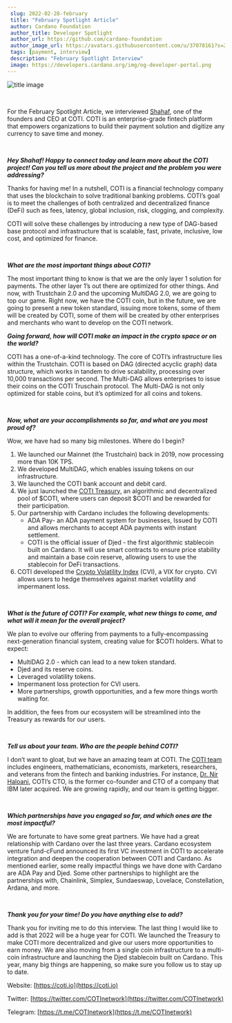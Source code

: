 ```yaml
---
 slug: 2022-02-28-february
 title: "February Spotlight Article"
 author: Cardano Foundation
 author_title: Developer Spotlight
 author_url: https://github.com/cardano-foundation
 author_image_url: https://avatars.githubusercontent.com/u/37078161?s=200&v=4
 tags: [payment, interview]
 description: "February Spotlight Interview"
 image: https://developers.cardano.org/img/og-developer-portal.png
---
```


 ![title image](/img/devblog/coti.jpg)

 <br />

 For the February Spotlight Article, we interviewed [Shahaf](https://twitter.com/shahafbg), one of the founders and CEO at COTI. COTI is an enterprise-grade fintech platform that empowers organizations to build their payment solution and digitize any currency to save time and money.

 <br />

 **_Hey Shahaf! Happy to connect today and learn more about the COTI project! Can you tell us more about the project and the problem you were addressing?_**

 Thanks for having me! In a nutshell, COTI is a financial technology company that uses the blockchain to solve traditional banking problems. COTI’s goal is to meet the challenges of both centralized and decentralized finance (DeFi) such as fees, latency, global inclusion, risk, clogging, and complexity. 

 COTI will solve these challenges by introducing a new type of DAG-based base protocol and infrastructure that is scalable, fast, private, inclusive, low cost, and optimized for finance.


 <br />

 **_What are the most important things about COTI?_**

 The most important thing to know is that we are the only layer 1 solution for payments. The other layer 1’s out there are optimized for other things. And now, with Trustchain 2.0 and the upcoming MultiDAG 2.0, we are going to top our game. Right now, we have the COTI coin, but in the future, we are going to present a new token standard, issuing more tokens, some of them will be created by COTI, some of them will be created by other enterprises and merchants who want to develop on the COTI network. 
 <br />

 **_Going forward, how will COTI make an impact in the crypto space or on the world?_**

 COTI has a one-of-a-kind technology. The core of COTI’s infrastructure lies within the Trustchain. COTI is based on DAG (directed acyclic graph) data structure, which works in tandem to drive scalability, processing over 10,000 transactions per second. The Multi-DAG allows enterprises to issue their coins on the COTI Truschain protocol. The Multi-DAG is not only optimized for stable coins, but it’s optimized for all coins and tokens.


 <br />

 **_Now, what are your accomplishments so far, and what are you most proud of?_**

 Wow, we have had so many big milestones. Where do I begin?

 1. We launched our Mainnet (the Trustchain) back in 2019, now processing more than 10K TPS.
 2. We developed MultiDAG, which enables issuing tokens on our infrastructure.
 3. We launched the COTI bank account and debit card.
 4. We just launched the [COTI Treasury](https://medium.com/cotinetwork/everything-you-need-to-know-about-the-coti-treasury-b5fd09e1d82a), an algorithmic and decentralized pool of $COTI, where users can deposit $COTI and be rewarded for their participation.
 5. Our partnership with Cardano includes the following developments:
     - ADA Pay- an ADA payment system for businesses, Issued by COTI and allows merchants to accept ADA payments with instant settlement.
     - COTI is the official issuer of Djed - the first algorithmic stablecoin built on Cardano. It will use smart contracts to ensure price stability and maintain a base coin reserve, allowing users to use the stablecoin for DeFi transactions. 
 6. COTI developed the [Crypto Volatility Index](https://cvi.finance/) (CVI), a VIX for crypto. CVI allows users to hedge themselves against market volatility and impermanent loss.

 <br />

 **_What is the future of COTI? For example, what new things to come, and what will it mean for the overall project?_**

 We plan to evolve our offering from payments to a fully-encompassing next-generation financial system, creating value for $COTI holders. What to expect:
 - MultiDAG 2.0 - which can lead to a new token standard.
 - Djed and its reserve coins.
 - Leveraged volatility tokens.
 - Impermanent loss protection for CVI users.
 - More partnerships, growth opportunities, and a few more things worth waiting for. 

 In addition, the fees from our ecosystem will be streamlined into the Treasury as rewards for our users. 

 <br />

 **_Tell us about your team. Who are the people behind COTI?_**

 I don’t want to gloat, but we have an amazing team at COTI. The [COTI team](https://cvi.finance/) includes engineers, mathematicians, economists, marketers, researchers, and veterans from the fintech and banking industries. For instance, [Dr. Nir Haloani](https://www.linkedin.com/in/nir-haloani-324876/), COTI’s CTO, is the former co-founder and CTO of a company that IBM later acquired. We are growing rapidly, and our team is getting bigger.

 <br />

 **_Which partnerships have you engaged so far, and which ones are the most impactful?_**

 We are fortunate to have some great partners. We have had a great relationship with Cardano over the last three years. Cardano ecosystem venture fund-cFund announced its first VC investment in COTI to accelerate integration and deepen the cooperation between COTI and Cardano. As mentioned earlier, some really impactful things we have done with Cardano are ADA Pay and Djed. Some other partnerships to highlight are the partnerships with, Chainlink, Simplex, Sundaeswap, Lovelace, Constellation, Ardana, and more.

 <br />

 **_Thank you for your time! Do you have anything else to add?_**

 Thank you for inviting me to do this interview. The last thing I would like to add is that 2022 will be a huge year for COTI. We launched the Treasury to make COTI more decentralized and give our users more opportunities to earn money. We are also moving from a single coin infrastructure to a multi-coin infrastructure and launching the Djed stablecoin built on Cardano. This year, many big things are happening, so make sure you follow us to stay up to date.

 Website: [https://coti.io](https://coti.io)

 Twitter: [https://twitter.com/COTInetwork](https://twitter.com/COTInetwork)

 Telegram: [https://t.me/COTInetwork](https://t.me/COTInetwork)

 <br />